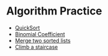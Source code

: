 # Algorithm Practice
- [QuickSort](/algo/quicksort)
- [Binomial Coefficient](/algo/binomialcoefficient)
- [Merge two sorted lists](/algo/merge)
- [Climb a staircase](/algo/climbstairs)
